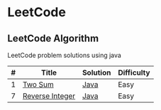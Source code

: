 # LeetCode

## LeetCode Algorithm

LeetCode problem solutions using java

| # | Title                                                             | Solution                                                | Difficulty |
|---|-------------------------------------------------------------------|---------------------------------------------------------|------------|
| 1 | [Two Sum](https://leetcode.com/problems/two-sum/)                 | [Java](./Algorithms/TwoSum/TwoSum.java)                 | Easy       |
| 7 | [Reverse Integer](https://leetcode.com/problems/reverse-integer/) | [Java](./Algorithms/ReverseInteger/ReverseInteger.java) | Easy       |